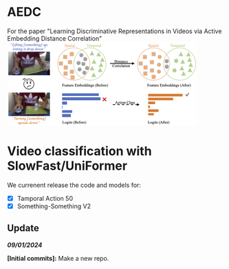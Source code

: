# AEDC
For the paper "Learning Discriminative Representations in Videos via Active Embedding Distance Correlation"
![images](overview.png)

# Video classification with SlowFast/UniFormer

We currenent release the code and models for:

- [x] Tamporal Action 50
- [x] Something-Something V2

## Update

***09/01/2024***

**\[Initial commits\]:** 
Make a new repo. 

